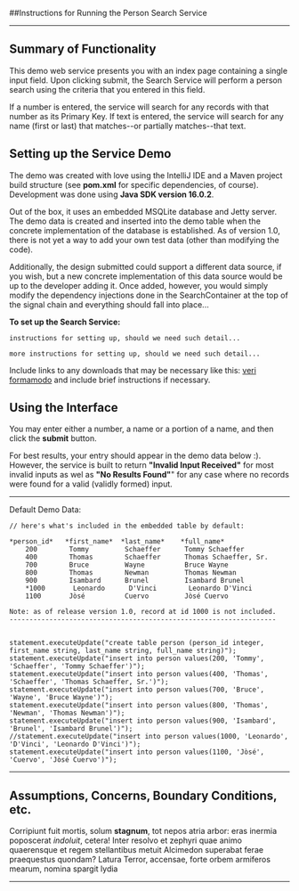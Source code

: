 

##Instructions for Running the Person Search Service

---

## Summary of Functionality
This demo web service presents you with an index page containing a single input field.
Upon clicking submit, the Search Service will perform a person search using the criteria that you entered in this field.

If a number is entered, the service will search for any records with that number as its Primary Key.
If text is entered, the service will search for any name (first or last) that matches--or partially matches--that text.


## Setting up the Service Demo
The demo was created with love using the IntelliJ IDE and a Maven project build structure (see **pom.xml** for specific dependencies, of course).
Development was done using **Java SDK version 16.0.2**.


Out of the box, it uses an embedded MSQLite database and Jetty server.
The demo data is created and inserted into the demo table when the concrete implementation of the database is established.
As of version 1.0, there is not yet a way to add your own test data (other than modifying the code).


Additionally, the design submitted could support a different data source, if you wish, but a new concrete implementation of this data source would be up to the developer adding it.
Once added, however, you would simply modify the dependency injections done in the SearchContainer at the top of the signal chain and everything should fall into place...



**To set up the Search Service:**

    instructions for setting up, should we need such detail...

    more instructions for setting up, should we need such detail...

Include links to any downloads that may be necessary like this: [veri formamodo](http://secum.com/dentes) and include brief instructions if necessary.





## Using the Interface
You may enter either a number, a name or a portion of a name, and then click the **submit** button.

For best results, your entry should appear in the demo data below :).
However, the service is built to return **"Invalid Input Received"** for most invalid inputs as wel as **"No Results Found"**" for any case where no records were found for a valid (validly formed) input. 



---

Default Demo Data:

    // here's what's included in the embedded table by default:

    *person_id*   *first_name*  *last_name*    *full_name*
        200        Tommy         Schaeffer      Tommy Schaeffer
        400        Thomas        Schaeffer      Thomas Schaeffer, Sr.
        700        Bruce         Wayne          Bruce Wayne
        800        Thomas        Newman         Thomas Newman
        900        Isambard      Brunel         Isambard Brunel
        *1000       Leonardo      D'Vinci        Leonardo D'Vinci
        1100       Jòsé          Cuervo         Jòsé Cuervo

    Note: as of release version 1.0, record at id 1000 is not included.
    -------------------------------------------------------------------


    statement.executeUpdate("create table person (person_id integer, first_name string, last_name string, full_name string)");
    statement.executeUpdate("insert into person values(200, 'Tommy', 'Schaeffer', 'Tommy Schaeffer')");
    statement.executeUpdate("insert into person values(400, 'Thomas', 'Schaeffer', 'Thomas Schaeffer, Sr.')");
    statement.executeUpdate("insert into person values(700, 'Bruce', 'Wayne', 'Bruce Wayne')");
    statement.executeUpdate("insert into person values(800, 'Thomas', 'Newman', 'Thomas Newman')");
    statement.executeUpdate("insert into person values(900, 'Isambard', 'Brunel', 'Isambard Brunel')");
    //statement.executeUpdate("insert into person values(1000, 'Leonardo', 'D'Vinci', 'Leonardo D'Vinci')");
    statement.executeUpdate("insert into person values(1100, 'Jòsé', 'Cuervo', 'Jòsé Cuervo')");




---


## Assumptions, Concerns, Boundary Conditions, etc.
Corripiunt fuit mortis, solum **stagnum**, tot nepos atria arbor: eras inermia
poposcerat *indoluit*, cetera! Inter resolvo et zephyri quae animo quaerensque
et regem stellantibus metuit Alcimedon superabat ferae praequestus quondam?
Latura Terror, accensae, forte orbem armiferos mearum, nomina spargit lydia


---

